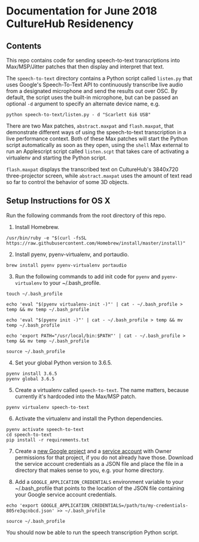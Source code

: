 # Documentation for June 2018 CultureHub Residenency

## Contents

This repo contains code for sending speech-to-text transcriptions into Max/MSP/Jitter patches that then display and interpret that text.

The `speech-to-text` directory contains a Python script called `listen.py` that uses Google's Speech-To-Text API to continuously transcribe live audio from a designated microphone and send the results out over OSC. By default, the script uses the built-in microphone, but can be passed an optional `-d` argument to specify an alternate device name, e.g.

```
python speech-to-text/listen.py - d "Scarlett 6i6 USB"
```

There are two Max patches, `abstract.maxpat` and `flash.maxpat`, that demonstrate different ways of using the speech-to-text transcription in a live performance context. Both of these Max patches will start the Python script automatically as soon as they open, using the `shell` Max external to run an Applescript script called `listen.scpt` that takes care of activating a virtualenv and starting the Python script.

`flash.maxpat` displays the transcribed text on CultureHub's 3840x720 three-projector screen, while `abstract.maxpat` uses the amount of text read so far to control the behavior of some 3D objects.

## Setup Instructions for OS X

Run the following commands from the root directory of this repo.

1. Install Homebrew.

```/usr/bin/ruby -e "$(curl -fsSL https://raw.githubusercontent.com/Homebrew/install/master/install)"```

2. Install pyenv, pyenv-virtualenv, and portaudio.

```brew install pyenv pyenv-virtualenv portaudio```

3. Run the following commands to add init code for `pyenv` and `pyenv-virtualenv` to your ~/.bash_profile.

```
touch ~/.bash_profile

echo 'eval "$(pyenv virtualenv-init -)"' | cat - ~/.bash_profile > temp && mv temp ~/.bash_profile

echo 'eval "$(pyenv init -)"' | cat - ~/.bash_profile > temp && mv temp ~/.bash_profile

echo 'export PATH="/usr/local/bin:$PATH"' | cat - ~/.bash_profile > temp && mv temp ~/.bash_profile

source ~/.bash_profile
```

4. Set your global Python version to 3.6.5.

```
pyenv install 3.6.5
pyenv global 3.6.5
```

5. Create a virtualenv called `speech-to-text`. The name matters, because currently it's hardcoded into the Max/MSP patch.

```pyenv virtualenv speech-to-text```

6. Activate the virtualenv and install the Python dependencies.

```
pyenv activate speech-to-text
cd speech-to-text
pip install -r requirements.txt
```

7. Create a [new Google project](https://console.developers.google.com/projectcreate) and a [service account](https://console.developers.google.com/projectselector/iam-admin/serviceaccounts) with Owner permissions for that project, if you do not already have those. Download the service account credentials as a JSON file and place the file in a directory that makes sense to you, e.g. your home directory.

8. Add a `GOOGLE_APPLICATION_CREDENTIALS` environment variable to your ~/.bash_profile that points to the location of the JSON file containing your Google service account credentials.

```
echo 'export GOOGLE_APPLICATION_CREDENTIALS=/path/to/my-credentials-805re3qcnbcd.json' >> ~/.bash_profile

source ~/.bash_profile
```

You should now be able to run the speech transcription Python script.
